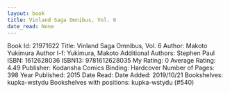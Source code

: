 ```yaml
---
layout: book
title: Vinland Saga Omnibus, Vol. 6
date_read: None
---
```


Book Id: 21971622
Title: Vinland Saga Omnibus, Vol. 6
Author: Makoto Yukimura
Author l-f: Yukimura, Makoto
Additional Authors: Stephen Paul
ISBN: 1612628036
ISBN13: 9781612628035
My Rating: 0
Average Rating: 4.49
Publisher: Kodansha Comics
Binding: Hardcover
Number of Pages: 398
Year Published: 2015
Date Read: 
Date Added: 2019/10/21
Bookshelves: kupka-wstydu
Bookshelves with positions: kupka-wstydu (#540)

